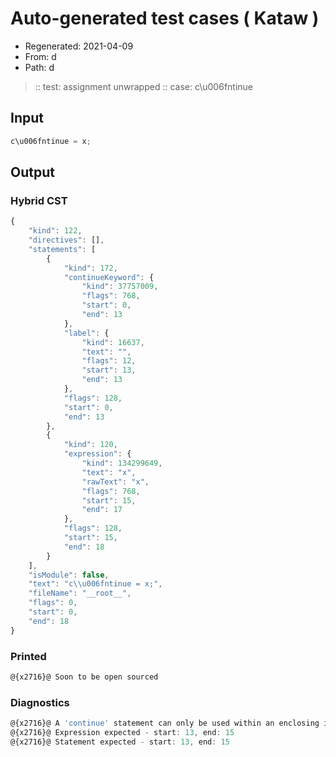 # Auto-generated test cases ( Kataw )
- Regenerated: 2021-04-09
- From: d
- Path: d
> :: test: assignment unwrapped
> :: case: c\u006fntinue
## Input

`````js
c\u006fntinue = x;
`````

## Output

### Hybrid CST

```javascript
{
    "kind": 122,
    "directives": [],
    "statements": [
        {
            "kind": 172,
            "continueKeyword": {
                "kind": 37757009,
                "flags": 768,
                "start": 0,
                "end": 13
            },
            "label": {
                "kind": 16637,
                "text": "",
                "flags": 12,
                "start": 13,
                "end": 13
            },
            "flags": 128,
            "start": 0,
            "end": 13
        },
        {
            "kind": 120,
            "expression": {
                "kind": 134299649,
                "text": "x",
                "rawText": "x",
                "flags": 768,
                "start": 15,
                "end": 17
            },
            "flags": 128,
            "start": 15,
            "end": 18
        }
    ],
    "isModule": false,
    "text": "c\\u006fntinue = x;",
    "fileName": "__root__",
    "flags": 0,
    "start": 0,
    "end": 18
}
```

### Printed

```javascript
@{x2716}@ Soon to be open sourced
```

### Diagnostics

```javascript
@{x2716}@ A 'continue' statement can only be used within an enclosing iteration statement. - start: 0, end: 13
@{x2716}@ Expression expected - start: 13, end: 15
@{x2716}@ Statement expected - start: 13, end: 15

```

